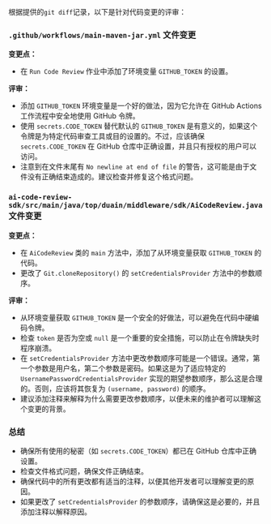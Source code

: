 根据提供的`git diff`记录，以下是针对代码变更的评审：

### `.github/workflows/main-maven-jar.yml` 文件变更

**变更点：**
- 在 `Run Code Review` 作业中添加了环境变量 `GITHUB_TOKEN` 的设置。

**评审：**
- 添加 `GITHUB_TOKEN` 环境变量是一个好的做法，因为它允许在 GitHub Actions 工作流程中安全地使用 GitHub 令牌。
- 使用 `secrets.CODE_TOKEN` 替代默认的 `GITHUB_TOKEN` 是有意义的，如果这个令牌是为特定代码审查工具或目的设置的。不过，应该确保 `secrets.CODE_TOKEN` 在 GitHub 仓库中正确设置，并且只有授权的用户可以访问。
- 注意到在文件末尾有 `No newline at end of file` 的警告，这可能是由于文件没有正确结束造成的。建议检查并修复这个格式问题。

### `ai-code-review-sdk/src/main/java/top/duain/middleware/sdk/AiCodeReview.java` 文件变更

**变更点：**
- 在 `AiCodeReview` 类的 `main` 方法中，添加了从环境变量获取 `GITHUB_TOKEN` 的代码。
- 更改了 `Git.cloneRepository()` 的 `setCredentialsProvider` 方法中的参数顺序。

**评审：**
- 从环境变量获取 `GITHUB_TOKEN` 是一个安全的好做法，可以避免在代码中硬编码令牌。
- 检查 `token` 是否为空或 `null` 是一个重要的安全措施，可以防止在令牌缺失时程序崩溃。
- 在 `setCredentialsProvider` 方法中更改参数顺序可能是一个错误。通常，第一个参数是用户名，第二个参数是密码。如果这是为了适应特定的 `UsernamePasswordCredentialsProvider` 实现的期望参数顺序，那么这是合理的。否则，应该将其恢复为 `(username, password)` 的顺序。
- 建议添加注释来解释为什么需要更改参数顺序，以便未来的维护者可以理解这个变更的背景。

### 总结

- 确保所有使用的秘密（如 `secrets.CODE_TOKEN`）都已在 GitHub 仓库中正确设置。
- 检查文件格式问题，确保文件正确结束。
- 确保代码中的所有更改都有适当的注释，以便其他开发者可以理解变更的原因。
- 如果更改了 `setCredentialsProvider` 的参数顺序，请确保这是必要的，并且添加注释以解释原因。